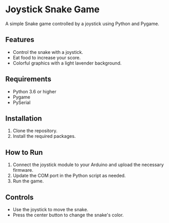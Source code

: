 # Joystick Snake Game

A simple Snake game controlled by a joystick using Python and Pygame.

## Features

- Control the snake with a joystick.
- Eat food to increase your score.
- Colorful graphics with a light lavender background.

## Requirements

- Python 3.6 or higher
- Pygame
- PySerial

## Installation

1. Clone the repository.
2. Install the required packages.

## How to Run

1. Connect the joystick module to your Arduino and upload the necessary firmware.
2. Update the COM port in the Python script as needed.
3. Run the game.

## Controls

- Use the joystick to move the snake.
- Press the center button to change the snake's color.

